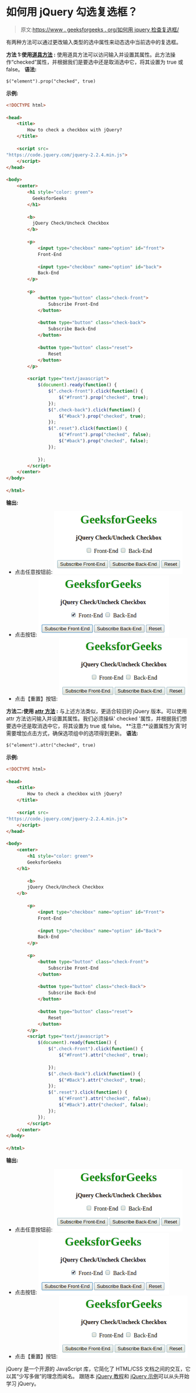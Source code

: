 # 如何用 jQuery 勾选复选框？

> 原文:[https://www . geeksforgeeks . org/如何用 jquery 检查复选框/](https://www.geeksforgeeks.org/how-to-check-a-checkbox-with-jquery/)

有两种方法可以通过更改输入类型的选中属性来动态选中当前选中的复选框。

**方法 1:使用[道具方法](https://www.geeksforgeeks.org/jquery-prop-with-examples/) :** 使用道具方法可以访问输入并设置其属性。此方法操作“checked”属性，并根据我们是要选中还是取消选中它，将其设置为 true 或 false。
**语法:**

```html
$("element").prop("checked", true)
```

**示例:**

```html
<!DOCTYPE html>

<head>
    <title>
        How to check a checkbox with jQuery?
    </title>

    <script src=
"https://code.jquery.com/jquery-2.2.4.min.js">
    </script>
</head>

<body>
    <center>
        <h1 style="color: green"> 
          GeeksforGeeks 
        </h1>

        <b> 
          jQuery Check/Uncheck Checkbox
        </b>

        <p>
            <input type="checkbox" name="option" id="front"> 
            Front-End

            <input type="checkbox" name="option" id="back">
            Back-End
        </p>

        <p>
            <button type="button" class="check-front">
                Subscribe Front-End
            </button>

            <button type="button" class="check-back">
                Subscribe Back-End
            </button>

            <button type="button" class="reset">
                Reset 
            </button>
        </p>

        <script type="text/javascript">
            $(document).ready(function() {
                $(".check-front").click(function() {
                    $("#front").prop("checked", true);
                });
                $(".check-back").click(function() {
                    $("#back").prop("checked", true);
                });
                $(".reset").click(function() {
                    $("#front").prop("checked", false);
                    $("#back").prop("checked", false);
                });

            });
        </script>
    </center>
</body>

</html>
```

**输出:**

*   点击任意按钮前:
    ![](img/f4c48fbe44f3c39f6501361213232fa5.png)
*   点击按钮:
    ![](img/56e14237c0940fa4ad217da92e1b3e8d.png)
*   点击【重置】按钮:
    ![](img/f4c48fbe44f3c39f6501361213232fa5.png)

**方法二:使用 [attr 方法](https://www.geeksforgeeks.org/jquery-attr-method/) :** 与上述方法类似，更适合较旧的 jQuery 版本。可以使用 attr 方法访问输入并设置其属性。我们必须操纵' checked '属性，并根据我们想要选中还是取消选中它，将其设置为 true 或 false。
**注意:**设置属性为‘真’时需要增加点击方式，确保选项组中的选项得到更新。
**语法:**

```html
$("element").attr("checked", true)
```

**示例:**

```html
<!DOCTYPE html>

<head>
    <title>
        How to check a checkbox with jQuery?
    </title>

    <script src=
"https://code.jquery.com/jquery-2.2.4.min.js">
    </script>
</head>

<body>
    <center>
        <h1 style="color: green"> 
        GeeksforGeeks 
    </h1>

        <b> 
        jQuery Check/Uncheck Checkbox
    </b>

        <p>
            <input type="checkbox" name="option" id="Front"> 
            Front-End

            <input type="checkbox" name="option" id="Back"> 
            Back-End
        </p>

        <p>
            <button type="button" class="check-Front">
                Subscribe Front-End
            </button>

            <button type="button" class="check-Back">
                Subscribe Back-End
            </button>

            <button type="button" class="reset">
                Reset 
            </button>
        </p>
        <script type="text/javascript">
            $(document).ready(function() {
                $(".check-Front").click(function() {
                    $("#Front").attr("checked", true);

                });
                $(".check-Back").click(function() {
                    $("#Back").attr("checked", true);
                });
                $(".reset").click(function() {
                    $("#Front").attr("checked", false);
                    $("#Back").attr("checked", false);
                });
            });
        </script>
    </center>
</body>

</html>
```

**输出:**

*   点击任意按钮前:
    ![](img/f4c48fbe44f3c39f6501361213232fa5.png)
*   点击按钮:
    ![](img/56e14237c0940fa4ad217da92e1b3e8d.png)
*   点击【重置】按钮:
    ![](img/f4c48fbe44f3c39f6501361213232fa5.png)

jQuery 是一个开源的 JavaScript 库，它简化了 HTML/CSS 文档之间的交互，它以其“少写多做”的理念而闻名。
跟随本 [jQuery 教程](https://www.geeksforgeeks.org/jquery-tutorials/)和 [jQuery 示例](https://www.geeksforgeeks.org/jquery-examples/)可以从头开始学习 jQuery。